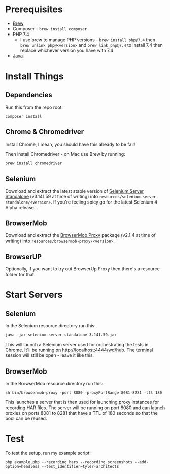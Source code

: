 # Prerequisites

 * [Brew](https://brew.sh/)
 * Composer - `brew install composer`
 * PHP 7.4
    * I use brew to manage PHP versions - `brew install php@7.4` then `brew unlink php@<version>` and `brew link php@7.4` to install 7.4 then replace whichever version you have with 7.4
 * [Java](https://www.java.com/en/)


# Install Things

## Dependencies
Run this from the repo root:
```
composer install
```

## Chrome & Chromedriver
Install Chrome, I mean, you should have this already to be fair!

Then install Chromedriver - on Mac use Brew by running:
```
brew install chromedriver
```

## Selenium
Download and extract the latest stable version of [Selenium Server Standalone](https://github.com/lightbody/browsermob-proxy) (v3.141.59 at time of writing) into `resources/selenium-server-standalone/<version>`. If you're feeling spicy go for the latest Selenium 4 Alpha release...

## BrowserMob
Download and extract the [BrowserMob Proxy](https://github.com/lightbody/browsermob-proxy) package (v2.1.4 at time of writing) into `resources/browsermob-proxy/<version>`.

## BrowserUP
Optionally, if you want to try out BrowserUp Proxy then there's a resource folder for that.


# Start Servers

## Selenium
In the Selenium resource directory run this:
```
java -jar selenium-server-standalone-3.141.59.jar
```

This will launch a Selenium server used for orchestrating the tests in Chrome. It'll be running on [http://localhost:4444/wd/hub](http://localhost:4444/wd/hub). The terminal session will still be open - leave it like this.

## BrowserMob
In the BrowserMob resource directory run this:
```
sh bin/browsermob-proxy -port 8080 -proxyPortRange 8081-8281 -ttl 180
```

This launches a server that is then used for launching proxy instances for recording HAR files. The server will be running on port 8080 and can launch proxies on ports 8081 to 8281 that have a TTL of 180 seconds so that the pool can be reused.


# Test

To test the setup, run my example script:
```
php example.php --recording_hars --recording_screenshots --add-option=headless --test_identifier=tyler-architects
```
